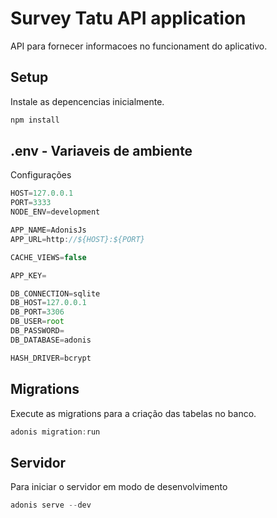 # Survey Tatu API application

API para fornecer informacoes no funcionament do aplicativo.

## Setup

Instale as depencencias inicialmente.

```bash
npm install
```

## .env - Variaveis de ambiente

Configurações

```js
HOST=127.0.0.1
PORT=3333
NODE_ENV=development

APP_NAME=AdonisJs
APP_URL=http://${HOST}:${PORT}

CACHE_VIEWS=false

APP_KEY=

DB_CONNECTION=sqlite
DB_HOST=127.0.0.1
DB_PORT=3306
DB_USER=root
DB_PASSWORD=
DB_DATABASE=adonis

HASH_DRIVER=bcrypt
```

## Migrations

Execute as migrations para a criação das tabelas no banco.

```js
adonis migration:run
```

## Servidor

Para iniciar o servidor em modo de desenvolvimento

```js
adonis serve --dev
```
